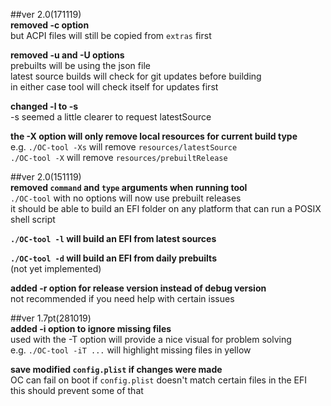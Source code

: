 ##ver 2.0(171119)  
**removed -c option**  
but ACPI files will still be copied from `extras` first  

**removed -u and -U options**  
prebuilts will be using the json file  
latest source builds will check for git updates before building  
in either case tool will check itself for updates first  

**changed -l to -s**  
-s seemed a little clearer to request latestSource  

**the -X option will only remove local resources for current build type**  
e.g. `./OC-tool -Xs` will remove `resources/latestSource`  
`./OC-tool -X` will remove `resources/prebuiltRelease`  



##ver 2.0(151119)  
**removed `command` and `type` arguments when running tool**  
`./OC-tool` with no options will now use prebuilt releases  
it should be able to build an EFI folder on any platform that can run a POSIX shell script  

**`./OC-tool -l` will build an EFI from latest sources**  

**`./OC-tool -d` will build an EFI from daily prebuilts**  
(not yet implemented)  

**added -r option for release version instead of debug version**  
not recommended if you need help with certain issues  


##ver 1.7pt(281019)  
**added -i option to ignore missing files**  
used with the -T option will provide a nice visual for problem solving  
e.g. `./OC-tool -iT ...` will highlight missing files in yellow  

**save modified `config.plist` if changes were made**  
OC can fail on boot if `config.plist` doesn't match certain files in the EFI  
this should prevent some of that  


